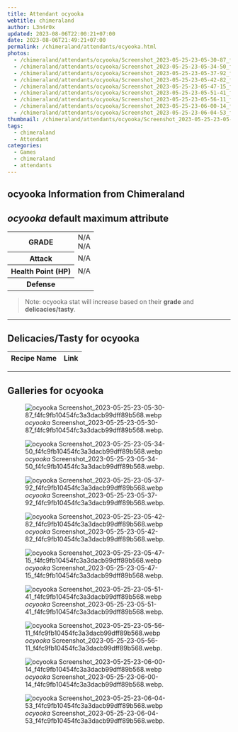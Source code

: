 ```yaml
---
title: Attendant ocyooka
webtitle: chimeraland
author: L3n4r0x
updated: 2023-08-06T22:00:21+07:00
date: 2023-08-06T21:49:21+07:00
permalink: /chimeraland/attendants/ocyooka.html
photos:
  - /chimeraland/attendants/ocyooka/Screenshot_2023-05-25-23-05-30-87_f4fc9fb10454fc3a3dacb99dff89b568.webp
  - /chimeraland/attendants/ocyooka/Screenshot_2023-05-25-23-05-34-50_f4fc9fb10454fc3a3dacb99dff89b568.webp
  - /chimeraland/attendants/ocyooka/Screenshot_2023-05-25-23-05-37-92_f4fc9fb10454fc3a3dacb99dff89b568.webp
  - /chimeraland/attendants/ocyooka/Screenshot_2023-05-25-23-05-42-82_f4fc9fb10454fc3a3dacb99dff89b568.webp
  - /chimeraland/attendants/ocyooka/Screenshot_2023-05-25-23-05-47-15_f4fc9fb10454fc3a3dacb99dff89b568.webp
  - /chimeraland/attendants/ocyooka/Screenshot_2023-05-25-23-05-51-41_f4fc9fb10454fc3a3dacb99dff89b568.webp
  - /chimeraland/attendants/ocyooka/Screenshot_2023-05-25-23-05-56-11_f4fc9fb10454fc3a3dacb99dff89b568.webp
  - /chimeraland/attendants/ocyooka/Screenshot_2023-05-25-23-06-00-14_f4fc9fb10454fc3a3dacb99dff89b568.webp
  - /chimeraland/attendants/ocyooka/Screenshot_2023-05-25-23-06-04-53_f4fc9fb10454fc3a3dacb99dff89b568.webp
thumbnail: /chimeraland/attendants/ocyooka/Screenshot_2023-05-25-23-05-30-87_f4fc9fb10454fc3a3dacb99dff89b568.webp
tags:
  - chimeraland
  - Attendant
categories:
  - Games
  - chimeraland
  - attendants
---
```


<link
  rel="stylesheet"
  href="https://rawcdn.githack.com/dimaslanjaka/Web-Manajemen/870a349/css/bootstrap-5-3-0-alpha3-wrapper.css"
/>
<section id="bootstrap-wrapper">
  <div data-bs-theme="dark">
    <h2>ocyooka Information from Chimeraland</h2>
    <h2 id="attribute"><i>ocyooka</i> default maximum attribute</h2>
    <div class="row">
      <div class="col mb-2">
        <div class="card">
          <div class="card-body">
            <table>
              <tr>
                <th>GRADE</th>
                <td>N/A <br />N/A</td>
              </tr>
              <tr>
                <th>Attack</th>
                <td>N/A</td>
              </tr>
              <tr>
                <th>Health Point (HP)</th>
                <td>N/A</td>
              </tr>
              <tr>
                <th>Defense</th>
                <td></td>
              </tr>
            </table>
          </div>
        </div>
      </div>
    </div>
    <blockquote class="bd-callout bd-callout-warning">
      Note: ocyooka stat will increase based on their <b>grade</b> and
      <b>delicacies/tasty</b>.
    </blockquote>
    <hr />
    <h2 id="delicacies">Delicacies/Tasty for ocyooka</h2>
    <div class="card">
      <div class="card-body">
        <div class="table-responsive">
          <table class="table table-striped">
            <thead>
              <tr>
                <th>Recipe Name</th>
                <th>Link</th>
              </tr>
            </thead>
            <tbody></tbody>
          </table>
        </div>
      </div>
    </div>
    <hr />
    <div id="gallery">
      <h2>Galleries for ocyooka</h2>
      <div class="row">
        <div class="col-lg-6 col-12">
          <figure>
            <img
              src="https://www.webmanajemen.com/chimeraland/attendants/ocyooka/Screenshot_2023-05-25-23-05-30-87_f4fc9fb10454fc3a3dacb99dff89b568.webp"
              alt="ocyooka Screenshot_2023-05-25-23-05-30-87_f4fc9fb10454fc3a3dacb99dff89b568.webp"
            />
            <figcaption style="word-wrap: break-word">
              <i>ocyooka</i>
              Screenshot_2023-05-25-23-05-30-87_f4fc9fb10454fc3a3dacb99dff89b568.webp.
            </figcaption>
          </figure>
        </div>
        <div class="col-lg-6 col-12">
          <figure>
            <img
              src="https://www.webmanajemen.com/chimeraland/attendants/ocyooka/Screenshot_2023-05-25-23-05-34-50_f4fc9fb10454fc3a3dacb99dff89b568.webp"
              alt="ocyooka Screenshot_2023-05-25-23-05-34-50_f4fc9fb10454fc3a3dacb99dff89b568.webp"
            />
            <figcaption style="word-wrap: break-word">
              <i>ocyooka</i>
              Screenshot_2023-05-25-23-05-34-50_f4fc9fb10454fc3a3dacb99dff89b568.webp.
            </figcaption>
          </figure>
        </div>
        <div class="col-lg-6 col-12">
          <figure>
            <img
              src="https://www.webmanajemen.com/chimeraland/attendants/ocyooka/Screenshot_2023-05-25-23-05-37-92_f4fc9fb10454fc3a3dacb99dff89b568.webp"
              alt="ocyooka Screenshot_2023-05-25-23-05-37-92_f4fc9fb10454fc3a3dacb99dff89b568.webp"
            />
            <figcaption style="word-wrap: break-word">
              <i>ocyooka</i>
              Screenshot_2023-05-25-23-05-37-92_f4fc9fb10454fc3a3dacb99dff89b568.webp.
            </figcaption>
          </figure>
        </div>
        <div class="col-lg-6 col-12">
          <figure>
            <img
              src="https://www.webmanajemen.com/chimeraland/attendants/ocyooka/Screenshot_2023-05-25-23-05-42-82_f4fc9fb10454fc3a3dacb99dff89b568.webp"
              alt="ocyooka Screenshot_2023-05-25-23-05-42-82_f4fc9fb10454fc3a3dacb99dff89b568.webp"
            />
            <figcaption style="word-wrap: break-word">
              <i>ocyooka</i>
              Screenshot_2023-05-25-23-05-42-82_f4fc9fb10454fc3a3dacb99dff89b568.webp.
            </figcaption>
          </figure>
        </div>
        <div class="col-lg-6 col-12">
          <figure>
            <img
              src="https://www.webmanajemen.com/chimeraland/attendants/ocyooka/Screenshot_2023-05-25-23-05-47-15_f4fc9fb10454fc3a3dacb99dff89b568.webp"
              alt="ocyooka Screenshot_2023-05-25-23-05-47-15_f4fc9fb10454fc3a3dacb99dff89b568.webp"
            />
            <figcaption style="word-wrap: break-word">
              <i>ocyooka</i>
              Screenshot_2023-05-25-23-05-47-15_f4fc9fb10454fc3a3dacb99dff89b568.webp.
            </figcaption>
          </figure>
        </div>
        <div class="col-lg-6 col-12">
          <figure>
            <img
              src="https://www.webmanajemen.com/chimeraland/attendants/ocyooka/Screenshot_2023-05-25-23-05-51-41_f4fc9fb10454fc3a3dacb99dff89b568.webp"
              alt="ocyooka Screenshot_2023-05-25-23-05-51-41_f4fc9fb10454fc3a3dacb99dff89b568.webp"
            />
            <figcaption style="word-wrap: break-word">
              <i>ocyooka</i>
              Screenshot_2023-05-25-23-05-51-41_f4fc9fb10454fc3a3dacb99dff89b568.webp.
            </figcaption>
          </figure>
        </div>
        <div class="col-lg-6 col-12">
          <figure>
            <img
              src="https://www.webmanajemen.com/chimeraland/attendants/ocyooka/Screenshot_2023-05-25-23-05-56-11_f4fc9fb10454fc3a3dacb99dff89b568.webp"
              alt="ocyooka Screenshot_2023-05-25-23-05-56-11_f4fc9fb10454fc3a3dacb99dff89b568.webp"
            />
            <figcaption style="word-wrap: break-word">
              <i>ocyooka</i>
              Screenshot_2023-05-25-23-05-56-11_f4fc9fb10454fc3a3dacb99dff89b568.webp.
            </figcaption>
          </figure>
        </div>
        <div class="col-lg-6 col-12">
          <figure>
            <img
              src="https://www.webmanajemen.com/chimeraland/attendants/ocyooka/Screenshot_2023-05-25-23-06-00-14_f4fc9fb10454fc3a3dacb99dff89b568.webp"
              alt="ocyooka Screenshot_2023-05-25-23-06-00-14_f4fc9fb10454fc3a3dacb99dff89b568.webp"
            />
            <figcaption style="word-wrap: break-word">
              <i>ocyooka</i>
              Screenshot_2023-05-25-23-06-00-14_f4fc9fb10454fc3a3dacb99dff89b568.webp.
            </figcaption>
          </figure>
        </div>
        <div class="col-lg-6 col-12">
          <figure>
            <img
              src="https://www.webmanajemen.com/chimeraland/attendants/ocyooka/Screenshot_2023-05-25-23-06-04-53_f4fc9fb10454fc3a3dacb99dff89b568.webp"
              alt="ocyooka Screenshot_2023-05-25-23-06-04-53_f4fc9fb10454fc3a3dacb99dff89b568.webp"
            />
            <figcaption style="word-wrap: break-word">
              <i>ocyooka</i>
              Screenshot_2023-05-25-23-06-04-53_f4fc9fb10454fc3a3dacb99dff89b568.webp.
            </figcaption>
          </figure>
        </div>
      </div>
    </div>
  </div>
</section>